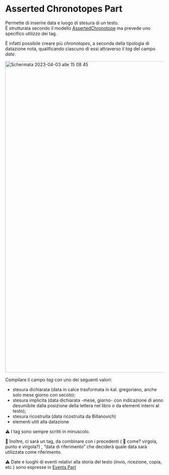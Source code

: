 # Asserted Chronotopes Part

Permette di inserire data e luogo di stesura di un testo.  
È strutturata secondo il modello [AssertedChronotope](Asserted_Chronotope_Brick.md) ma prevede uno specifico utilizzo dei tag.  

È infatti possibile creare più _chronotopes_, a seconda della tipologia di datazione nota, qualificando ciascuno di essi attraverso il _tag_ del campo _date_.


<img width="986" alt="Schermata 2023-04-03 alle 15 08 45" src="https://user-images.githubusercontent.com/102725489/229519331-798c2aca-c6e7-4ef9-8521-724321f6c265.png">



Compilare il campo _tag_ con uno dei seguenti valori:

* stesura dichiarata (data in calce trasformata in kal. gregoriano, anche solo mese giorno con secolo);  
* stesura implicita (data dichiarata -mese, giorno- con indicazione di anno desumibile dalla posizione della lettera nel libro o da elementi interni al testo);  
* stesura ricostruita (data ricostruita da Billanovich)  
* elementi utili alla datazione


⚠️ I tag sono sempre scritti in minuscolo.

🚧 Inoltre, ci sarà un tag, da combinare con i precedenti ( 🚧 come? virgola, punto e virgola?) , “data di riferimento” che deciderà quale data sarà utilizzata come riferimento.

⚠️ Date e luoghi di eventi relativi alla storia del testo (invio, ricezione, copia, etc.) sono espresse in [Events Part](Events_Part.md)



